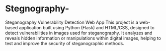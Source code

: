 # Stegnography-
Steganography Vulnerability Detection Web App This project is a web-based application built using Python (Flask) and HTML/CSS, designed to detect vulnerabilities in images used for steganography. It analyzes and reveals hidden information or manipulations within digital images, helping to test and improve the security of steganographic methods.
